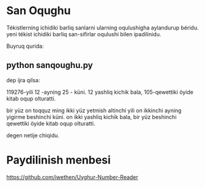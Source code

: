 # San Oqughu
Tékistlerning ichidiki barliq sanlarni ularning oqulushigha aylandurup béridu. yeni tékist ichidiki barliq san-sifirlar oqulushi bilen ipadilinidu.

Buyruq qurida:
## python sanqoughu.py
dep ijra qilsa:

119276-yili 12 -ayning 25 - küni. 12 yashliq kichik bala, 105-qewettiki öyide kitab oqup olturatti.

bir yüz on toqquz ming ikki yüz yetmish altinchi yili on ikkinchi ayning yigirme beshinchi  küni. on ikki yashliq kichik bala, bir yüz beshinchi qewettiki öyide kitab oqup olturatti.

degen netije chiqidu.

# Paydilinish menbesi
https://github.com/iwethen/Uyghur-Number-Reader
